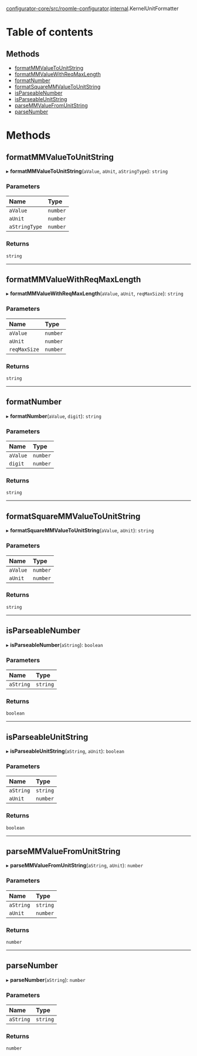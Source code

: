 [configurator-core/src/roomle-configurator](../modules/configurator_core_src_roomle_configurator.md).[internal](../modules/configurator_core_src_roomle_configurator._internal_.md).KernelUnitFormatter

# Table of contents

## Methods

- [formatMMValueToUnitString](configurator_core_src_roomle_configurator._internal_.KernelUnitFormatter.md#formatmmvaluetounitstring)
- [formatMMValueWithReqMaxLength](configurator_core_src_roomle_configurator._internal_.KernelUnitFormatter.md#formatmmvaluewithreqmaxlength)
- [formatNumber](configurator_core_src_roomle_configurator._internal_.KernelUnitFormatter.md#formatnumber)
- [formatSquareMMValueToUnitString](configurator_core_src_roomle_configurator._internal_.KernelUnitFormatter.md#formatsquaremmvaluetounitstring)
- [isParseableNumber](configurator_core_src_roomle_configurator._internal_.KernelUnitFormatter.md#isparseablenumber)
- [isParseableUnitString](configurator_core_src_roomle_configurator._internal_.KernelUnitFormatter.md#isparseableunitstring)
- [parseMMValueFromUnitString](configurator_core_src_roomle_configurator._internal_.KernelUnitFormatter.md#parsemmvaluefromunitstring)
- [parseNumber](configurator_core_src_roomle_configurator._internal_.KernelUnitFormatter.md#parsenumber)

# Methods

## formatMMValueToUnitString

▸ **formatMMValueToUnitString**(`aValue`, `aUnit`, `aStringType`): `string`

### Parameters

| Name | Type |
| :------ | :------ |
| `aValue` | `number` |
| `aUnit` | `number` |
| `aStringType` | `number` |

### Returns

`string`

___

## formatMMValueWithReqMaxLength

▸ **formatMMValueWithReqMaxLength**(`aValue`, `aUnit`, `reqMaxSize`): `string`

### Parameters

| Name | Type |
| :------ | :------ |
| `aValue` | `number` |
| `aUnit` | `number` |
| `reqMaxSize` | `number` |

### Returns

`string`

___

## formatNumber

▸ **formatNumber**(`aValue`, `digit`): `string`

### Parameters

| Name | Type |
| :------ | :------ |
| `aValue` | `number` |
| `digit` | `number` |

### Returns

`string`

___

## formatSquareMMValueToUnitString

▸ **formatSquareMMValueToUnitString**(`aValue`, `aUnit`): `string`

### Parameters

| Name | Type |
| :------ | :------ |
| `aValue` | `number` |
| `aUnit` | `number` |

### Returns

`string`

___

## isParseableNumber

▸ **isParseableNumber**(`aString`): `boolean`

### Parameters

| Name | Type |
| :------ | :------ |
| `aString` | `string` |

### Returns

`boolean`

___

## isParseableUnitString

▸ **isParseableUnitString**(`aString`, `aUnit`): `boolean`

### Parameters

| Name | Type |
| :------ | :------ |
| `aString` | `string` |
| `aUnit` | `number` |

### Returns

`boolean`

___

## parseMMValueFromUnitString

▸ **parseMMValueFromUnitString**(`aString`, `aUnit`): `number`

### Parameters

| Name | Type |
| :------ | :------ |
| `aString` | `string` |
| `aUnit` | `number` |

### Returns

`number`

___

## parseNumber

▸ **parseNumber**(`aString`): `number`

### Parameters

| Name | Type |
| :------ | :------ |
| `aString` | `string` |

### Returns

`number`
